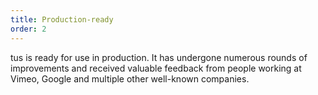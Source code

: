 ```yaml
---
title: Production-ready
order: 2
---
```


tus is ready for use in production. It has undergone numerous rounds of
improvements and received valuable feedback from people working at Vimeo, Google
and multiple other well-known companies.
